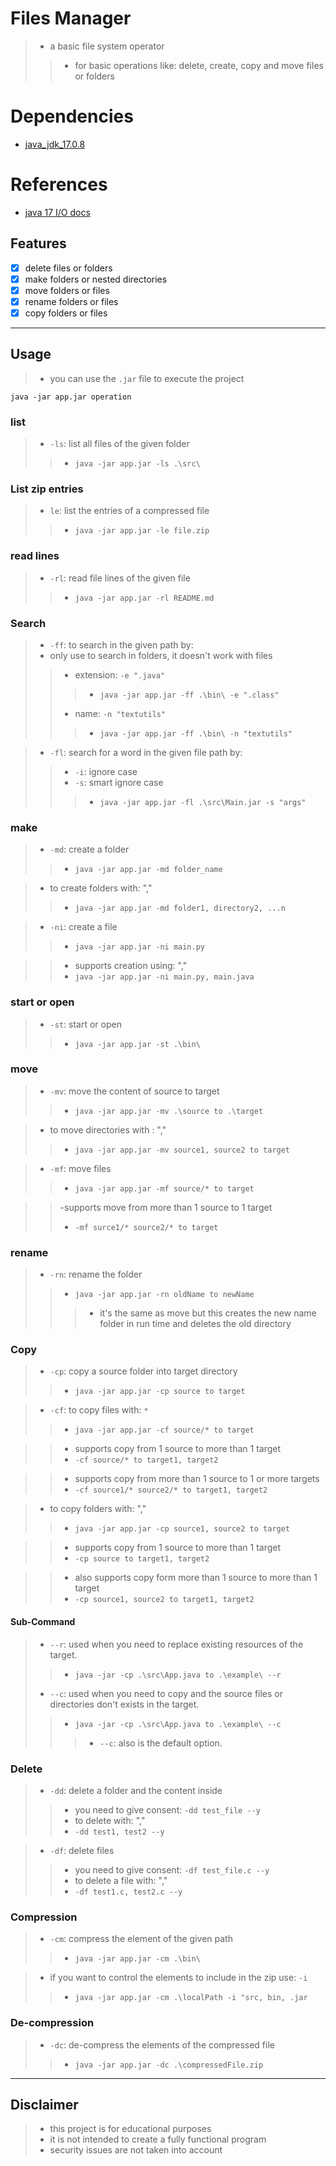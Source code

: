 # Files Manager
>- a basic file system operator
>>- for basic operations like: delete, create, copy and move files or folders

# Dependencies
- [java_jdk_17.0.8](https://www.oracle.com/java/technologies/javase/jdk17-archive-downloads.html)

# References 
- [java 17 I/O docs](https://docs.oracle.com/en/java/javase/17/docs/api/java.base/java/io/package-summary.html)

## Features
- [x] delete files or folders
- [x] make folders or nested directories
- [x] move folders or files
- [x] rename folders or files
- [x] copy folders or files

-------

## Usage

>- you can use the `.jar` file to execute the project
```shell
java -jar app.jar operation
```
### list

>- `-ls`: list all files of the given folder
>>- `java -jar app.jar -ls .\src\`

### List zip entries

>- `le`: list the entries of a compressed file
>>- `java -jar app.jar -le file.zip`

### read lines
>- `-rl`: read file lines of the given file
>>- `java -jar app.jar -rl README.md`

### Search

>- `-ff`: to search in the given path by:
>- only use to search in folders, it doesn't work with files
>>- extension: `-e ".java"`
>>>- `java -jar app.jar -ff .\bin\ -e ".class"`
>>- name: `-n "textutils"`
>>>- `java -jar app.jar -ff .\bin\ -n "textutils"`

>- `-fl`: search for a word in the given file path by:
>>- `-i`: ignore case
>>- `-s`: smart ignore case
>>>- `java -jar app.jar -fl .\src\Main.jar -s "args"`

### make

>- `-md`: create a folder
>>- `java -jar app.jar -md folder_name`

>- to create folders with: ","
>>- `java -jar app.jar -md folder1, directory2, ...n`

>- `-ni`: create a file
>>- `java -jar app.jar -ni main.py`

>>- supports creation using: ","
>>- `java -jar app.jar -ni main.py, main.java`

### start or open

>- `-st`: start or open
>>- `java -jar app.jar -st .\bin\`

### move

>- `-mv`: move the content of source to target
>>- `java -jar app.jar -mv .\source to .\target`

>- to move directories with : ","
>>- `java -jar app.jar -mv source1, source2 to target`


>- `-mf`: move files
>>- `java -jar app.jar -mf source/* to target`

>>-supports move from more than 1 source to 1 target
>>- `-mf surce1/* source2/* to target`

### rename

>- `-rn`: rename the folder
>>- `java -jar app.jar -rn oldName to newName`
>>>- it's the same as move but this creates the new name folder in run time and deletes the old directory

### Copy

>- `-cp`: copy a source folder into target directory
>>- `java -jar app.jar -cp source to target`

>- `-cf`: to copy files with: `*`
>>- `java -jar app.jar -cf source/* to target`

>>- supports copy from 1 source to more than 1 target
>>- `-cf source/* to target1, target2`

>>- supports copy from more than 1 source to 1 or more targets
>>- `-cf source1/* source2/* to target1, target2`

>- to copy folders with: ","
>>- `java -jar app.jar -cp source1, source2 to target`

>>- supports copy from 1 source to more than 1 target
>>- `-cp source to target1, target2`

>>- also supports copy form more than 1 source to more than 1 target
>>- `-cp source1, source2 to target1, target2`

#### Sub-Command

>- `--r`: used when you need to replace existing resources of the target.
>>- `java -jar -cp .\src\App.java to .\example\ --r`
>- `--c`: used when you need to copy and the source files or directories don't exists in the target.
>>- `java -jar -cp .\src\App.java to .\example\ --c`
>>>- `--c`: also is the default option.

### Delete


>- `-dd`: delete a folder and the content inside
>>- you need to give consent: `-dd test_file --y`
>>- to delete with: ","
>>- `-dd test1, test2 --y`

>- `-df`: delete files
>>- you need to give consent: `-df test_file.c --y`
>>- to delete a file with: ","
>>- `-df test1.c, test2.c --y`


### Compression

>- `-cm`: compress the element of the given path
>>- `java -jar app.jar -cm .\bin\`

>- if you want to control the elements to include in the zip use: `-i`
>>- `java -jar app.jar -cm .\localPath -i "src, bin, .jar`

### De-compression

>- `-dc`: de-compress the elements of the compressed file
>>- `java -jar app.jar -dc .\compressedFile.zip`

-------

## Disclaimer
>- this project is for educational purposes
>- it is not intended to create a fully functional program
>- security issues are not taken into account
